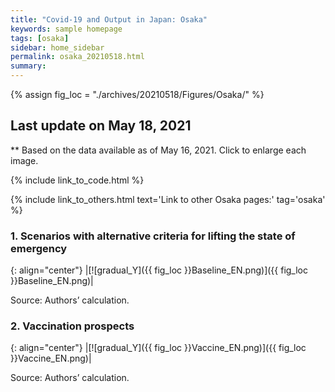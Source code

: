 ```yaml
---
title: "Covid-19 and Output in Japan: Osaka"
keywords: sample homepage
tags: [osaka]
sidebar: home_sidebar
permalink: osaka_20210518.html
summary:
---
```


{% assign fig_loc = "./archives/20210518/Figures/Osaka/" %}

## Last update on May 18, 2021
** Based on the data available as of May 16, 2021. Click to enlarge each image.

{% include link_to_code.html %}

{% include link_to_others.html text='Link to other Osaka pages:' tag='osaka' %}



<!-- #### (i) Baseline scenario

{: align="center"}
|[![gradual_Y]({{ fig_loc }}GradualRecovery1.png)]({{ fig_loc }}GradualRecovery1.png)|

Source: Authors’ calculation.

#### (ii) Alternative scenario

{: align="center"}
|[![gradual_Y]({{ fig_loc }}GradualRecovery3.png)]({{ fig_loc }}GradualRecovery3.png)|

Source: Authors’ calculation. -->


<!-- ### 2.

#### (i) Variant scenario (A)

{: align="center"}
|[![gradual_Y]({{ fig_loc }}ThresholdsON41.png)]({{ fig_loc }}ThresholdsON41.png)|

Source: Authors’ calculation. -->

<!-- #### (iii) Variant scenario -->
### 1. Scenarios with alternative criteria for lifting the state of emergency


{: align="center"}
|[![gradual_Y]({{ fig_loc }}Baseline_EN.png)]({{ fig_loc }}Baseline_EN.png)|

Source: Authors’ calculation.


### 2. Vaccination prospects

{: align="center"}
|[![gradual_Y]({{ fig_loc }}Vaccine_EN.png)]({{ fig_loc }}Vaccine_EN.png)|

Source: Authors’ calculation.

